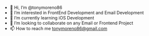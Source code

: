 - 👋 Hi, I’m @tonymoreno86
- 👀 I’m interested in FrontEnd Development and Email Development
- 🌱 I’m currently learning iOS Development
- 💞️ I’m looking to collaborate on any Email or Frontend Project
- 📫 How to reach me tonymoreno86@gmail.com

<!---
tonymoreno86/tonymoreno86 is a ✨ special ✨ repository because its `README.md` (this file) appears on your GitHub profile.
You can click the Preview link to take a look at your changes.
--->

